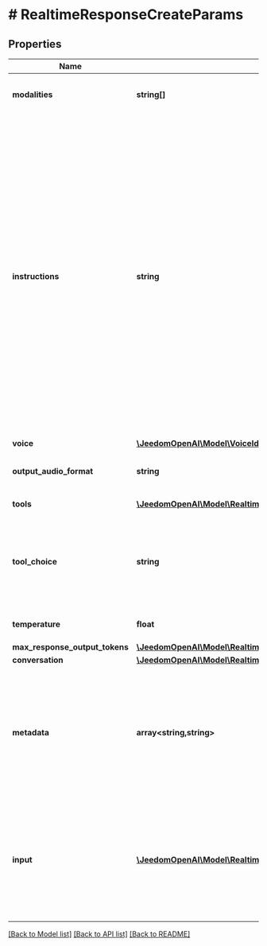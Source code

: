 # # RealtimeResponseCreateParams

## Properties

Name | Type | Description | Notes
------------ | ------------- | ------------- | -------------
**modalities** | **string[]** | The set of modalities the model can respond with. To disable audio, set this to [\&quot;text\&quot;]. | [optional]
**instructions** | **string** | The default system instructions (i.e. system message) prepended to model  calls. This field allows the client to guide the model on desired  responses. The model can be instructed on response content and format,  (e.g. \&quot;be extremely succinct\&quot;, \&quot;act friendly\&quot;, \&quot;here are examples of good  responses\&quot;) and on audio behavior (e.g. \&quot;talk quickly\&quot;, \&quot;inject emotion  into your voice\&quot;, \&quot;laugh frequently\&quot;). The instructions are not guaranteed  to be followed by the model, but they provide guidance to the model on the  desired behavior.  Note that the server sets default instructions which will be used if this  field is not set and are visible in the &#x60;session.created&#x60; event at the  start of the session. | [optional]
**voice** | [**\JeedomOpenAI\Model\VoiceIdsShared**](VoiceIdsShared.md) |  | [optional]
**output_audio_format** | **string** | The format of output audio. Options are &#x60;pcm16&#x60;, &#x60;g711_ulaw&#x60;, or &#x60;g711_alaw&#x60;. | [optional]
**tools** | [**\JeedomOpenAI\Model\RealtimeResponseCreateParamsToolsInner[]**](RealtimeResponseCreateParamsToolsInner.md) | Tools (functions) available to the model. | [optional]
**tool_choice** | **string** | How the model chooses tools. Options are &#x60;auto&#x60;, &#x60;none&#x60;, &#x60;required&#x60;, or  specify a function, like &#x60;{\&quot;type\&quot;: \&quot;function\&quot;, \&quot;function\&quot;: {\&quot;name\&quot;: \&quot;my_function\&quot;}}&#x60;. | [optional]
**temperature** | **float** | Sampling temperature for the model, limited to [0.6, 1.2]. Defaults to 0.8. | [optional]
**max_response_output_tokens** | [**\JeedomOpenAI\Model\RealtimeResponseCreateParamsMaxResponseOutputTokens**](RealtimeResponseCreateParamsMaxResponseOutputTokens.md) |  | [optional]
**conversation** | [**\JeedomOpenAI\Model\RealtimeResponseCreateParamsConversation**](RealtimeResponseCreateParamsConversation.md) |  | [optional]
**metadata** | **array<string,string>** | Set of 16 key-value pairs that can be attached to an object. This can be useful for storing additional information about the object in a structured format, and querying for objects via API or the dashboard.   Keys are strings with a maximum length of 64 characters. Values are strings with a maximum length of 512 characters. | [optional]
**input** | [**\JeedomOpenAI\Model\RealtimeConversationItemWithReference[]**](RealtimeConversationItemWithReference.md) | Input items to include in the prompt for the model. Using this field creates a new context for this Response instead of using the default conversation. An empty array &#x60;[]&#x60; will clear the context for this Response. Note that this can include references to items from the default conversation. | [optional]

[[Back to Model list]](../../README.md#models) [[Back to API list]](../../README.md#endpoints) [[Back to README]](../../README.md)
